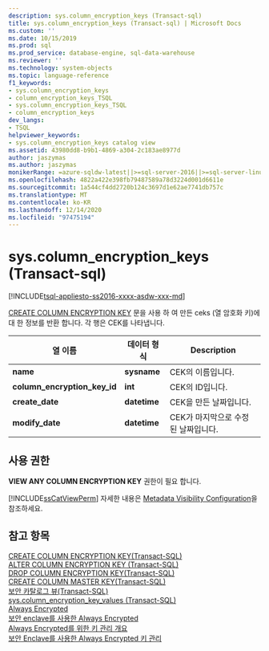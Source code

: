 ```yaml
---
description: sys.column_encryption_keys (Transact-sql)
title: sys.column_encryption_keys (Transact-sql) | Microsoft Docs
ms.custom: ''
ms.date: 10/15/2019
ms.prod: sql
ms.prod_service: database-engine, sql-data-warehouse
ms.reviewer: ''
ms.technology: system-objects
ms.topic: language-reference
f1_keywords:
- sys.column_encryption_keys
- column_encryption_keys_TSQL
- sys.column_encryption_keys_TSQL
- column_encryption_keys
dev_langs:
- TSQL
helpviewer_keywords:
- sys.column_encryption_keys catalog view
ms.assetid: 43980dd8-b9b1-4869-a304-2c183ae8977d
author: jaszymas
ms.author: jaszymas
monikerRange: =azure-sqldw-latest||>=sql-server-2016||>=sql-server-linux-2017||=azuresqldb-mi-current
ms.openlocfilehash: 4822a422e398fb79487589a78d3224d001d6611e
ms.sourcegitcommit: 1a544cf4dd2720b124c3697d1e62ae7741db757c
ms.translationtype: MT
ms.contentlocale: ko-KR
ms.lasthandoff: 12/14/2020
ms.locfileid: "97475194"
---
```

# <a name="syscolumn_encryption_keys--transact-sql"></a>sys.column_encryption_keys (Transact-sql)
[!INCLUDE[tsql-appliesto-ss2016-xxxx-asdw-xxx-md](../../includes/tsql-appliesto-ss2016-xxxx-asdw-xxx-md.md)]

  [CREATE COLUMN ENCRYPTION KEY](../../t-sql/statements/create-column-encryption-key-transact-sql.md) 문을 사용 하 여 만든 ceks (열 암호화 키)에 대 한 정보를 반환 합니다. 각 행은 CEK를 나타냅니다.  
  
|열 이름|데이터 형식|Description|  
|-----------------|---------------|-----------------|  
|**name**|**sysname**|CEK의 이름입니다.|  
|**column_encryption_key_id**|**int**|CEK의 ID입니다.|  
|**create_date**|**datetime**|CEK을 만든 날짜입니다.|  
|**modify_date**|**datetime**|CEK가 마지막으로 수정 된 날짜입니다.|  
  
## <a name="permissions"></a>사용 권한  
 **VIEW ANY COLUMN ENCRYPTION KEY** 권한이 필요 합니다.  
  
 [!INCLUDE[ssCatViewPerm](../../includes/sscatviewperm-md.md)] 자세한 내용은 [Metadata Visibility Configuration](../../relational-databases/security/metadata-visibility-configuration.md)을 참조하세요.  
  
## <a name="see-also"></a>참고 항목  
 [CREATE COLUMN ENCRYPTION KEY&#40;Transact-SQL&#41;](../../t-sql/statements/create-column-encryption-key-transact-sql.md)   
 [ALTER COLUMN ENCRYPTION KEY &#40;Transact-SQL&#41;](../../t-sql/statements/alter-column-encryption-key-transact-sql.md)   
 [DROP COLUMN ENCRYPTION KEY&#40;Transact-SQL&#41;](../../t-sql/statements/drop-column-encryption-key-transact-sql.md)   
 [CREATE COLUMN MASTER KEY&#40;Transact-SQL&#41;](../../t-sql/statements/create-column-master-key-transact-sql.md)   
 [보안 카탈로그 뷰&#40;Transact-SQL&#41;](../../relational-databases/system-catalog-views/security-catalog-views-transact-sql.md)   
 [sys.column_encryption_key_values &#40;Transact-SQL&#41;](../../relational-databases/system-catalog-views/sys-column-encryption-key-values-transact-sql.md)  
 [Always Encrypted](../../relational-databases/security/encryption/always-encrypted-database-engine.md)   
 [보안 enclave를 사용한 Always Encrypted](../../relational-databases/security/encryption/always-encrypted-enclaves.md)   
 [Always Encrypted를 위한 키 관리 개요](../../relational-databases/security/encryption/overview-of-key-management-for-always-encrypted.md)   
 [보안 Enclave를 사용한 Always Encrypted 키 관리](../../relational-databases/security/encryption/always-encrypted-enclaves-manage-keys.md)    

  
  
